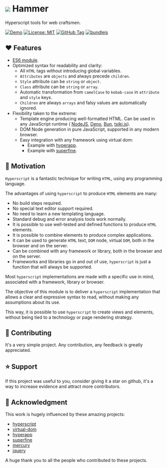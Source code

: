 # ![](favicon.ico) Hammer

Hyperscript tools for web craftsmen.

[![Demo](https://img.shields.io/badge/Demo-blue)](https://marcodpt.github.io/hammer/)
[![License: MIT](https://img.shields.io/badge/License-MIT-yellow.svg)](https://opensource.org/licenses/MIT)
[![GitHub Tag](https://img.shields.io/github/v/tag/marcodpt/hammer)](https://github.com/marcodpt/hammer/tags)
[![bundlejs](https://deno.bundlejs.com/badge?q=https://raw.githubusercontent.com/marcodpt/hammer/main/index.js&treeshake=[*])](https://bundlejs.com/?q=https://raw.githubusercontent.com/marcodpt/hammer/main/index.js&treeshake=[*])

## ❤️ Features
 - [ES6 module](https://github.com/marcodpt/hammer/blob/main/index.js).
 - Optimized syntax for readability and clarity:
   - All `HTML` tags without introducing global variables.
   - `Attributes` are `objects` and always precede `children`.
   - `Style` attribute can be `string` or `object`.
   - `Class` attribute can be `string` or `array`.
   - Automatic transformation from `camelCase` to `kebab-case` in `attribute`
and `style` keys.
   - `Children` are always `arrays` and falsy values are automatically ignored.
 - Flexibility taken to the extreme:
   - Template engine producing well-formatted HTML. Can be used in any
JavaScript runtime (
[NodeJS](https://nodejs.org/en),
[Deno](https://deno.com/),
[Bun](https://bun.sh/),
[txiki.js](https://bettercallsaghul.com/txiki.js/api/index.html)).
   - DOM Node generation in pure JavaScript, supported in any modern browser.
   - Easy integration with any framework using virtual dom:
     - Example with [hyperapp](https://github.com/jorgebucaran/hyperapp).
     - Example with [superfine](https://github.com/jorgebucaran/superfine).

## 📢 Motivation
`Hyperscript` is a fantastic technique for writing `HTML`, using any
programming language.

The advantages of using `hyperscript` to produce `HTML` elements are many:

 - No build steps required.
 - No special text editor support required.
 - No need to learn a new templating language.
  - Standard debug and error analysis tools work normally.
 - It is possible to use well-tested and defined functions to produce `HTML`
elements.
 - It is possible to combine elements to produce complex applications.
 - It can be used to generate `HTML` text, `DOM` node, virtual `DOM`, both in
the browser and on the server.
 - Can be combined with any framework or library, both in the browser and on
the server.
 - Frameworks and libraries go in and out of use, `hyperscript` is just a
function that will always be supported.

Most `hyperscript` implementations are made with a specific use in mind,
associated with a framework, library or browser.

The objective of this module is to deliver a `hyperscript` implementation that
allows a clear and expressive syntax to read, without making any assumptions
about its use.

This way, it is possible to use `hyperscript` to create views and elements,
without being tied to a technology or page rendering strategy.

## 🤝 Contributing
It's a very simple project.
Any contribution, any feedback is greatly appreciated.

## ⭐ Support
If this project was useful to you, consider giving it a star on github, it's a
way to increase evidence and attract more contributors.

## 🙏 Acknowledgment
This work is hugely influenced by these amazing projects:
 - [hyperscript](https://github.com/hyperhype/hyperscript)
 - [virtual-dom](https://github.com/Matt-Esch/virtual-dom)
 - [hyperapp](https://github.com/jorgebucaran/hyperapp)
 - [superfine](https://github.com/jorgebucaran/superfine)
 - [mercury](https://github.com/Raynos/mercury)
 - [jquery](https://github.com/jquery/jquery)

A huge thank you to all the people who contributed to these projects.
